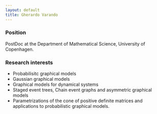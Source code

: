```yaml
---
layout: default
title: Gherardo Varando 
---
```


### Position

PostDoc at the Department of Mathematical Science, University of
Copenhagen. 


### Research interests 

* Probabilisitc graphical models
* Gaussian graphical models
* Graphical models for dynamical systems
* Staged event trees, Chain event graphs and asymmetric graphical models 
* Parametrizations of the cone of positive definite matrices and applications
to probabilistic graphical models. 


